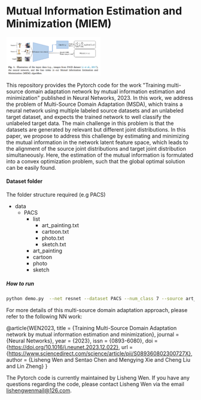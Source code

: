 # Mutual Information Estimation and Minimization (MIEM)

<img src="MIEM.png" width="50%">

This repository provides the Pytorch code for the work "Training multi-source domain adaptation network by mutual information estimation and minimization" published in Neural Networks, 2023. In this work, we address the problem of Multi-Source Domain Adaptation (MSDA), which trains a neural network using multiple labeled source datasets and an unlabeled target dataset, and expects the trained network to well classify the unlabeled target data. The main challenge in this problem is that the datasets are generated by relevant but different joint distributions. In this paper, we propose to address this challenge by estimating and minimizing the mutual information in the network latent feature space, which leads to the alignment of the source joint distributions and target joint distribution simultaneously. Here, the estimation of the mutual information is formulated into a convex optimization problem, such that the global optimal solution can be easily found. 


#### Dataset folder
The folder structure required (e.g PACS)
- data
  - PACS
    - list
      - art_painting.txt
      - cartoon.txt
      - photo.txt
      - sketch.txt
    - art_painting
    - cartoon
    - photo
    - sketch

##### How to run

```bash
python demo.py  --net resnet --dataset PACS --num_class 7 --source art_painting cartoon photo --target sketch --gpu 0 --seed 0 | tee MIEM_resnet[art_painting_cartoon_photo]Tosketch_seed0.log
```

For more details of this multi-source domain adaptation approach,  please refer to the following NN work: 

@article{WEN2023,
title = {Training Multi-Source Domain Adaptation network by mutual information estimation and minimization},
journal = {Neural Networks},
year = {2023},
issn = {0893-6080},
doi = {https://doi.org/10.1016/j.neunet.2023.12.022},
url = {https://www.sciencedirect.com/science/article/pii/S089360802300727X},
author = {Lisheng Wen and Sentao Chen and Mengying Xie and Cheng Liu and Lin Zheng}
}

  
The Pytorch code is currently maintained by Lisheng Wen. If you have any questions regarding the code, please contact Lisheng Wen via the email lishengwenmail@126.com.
